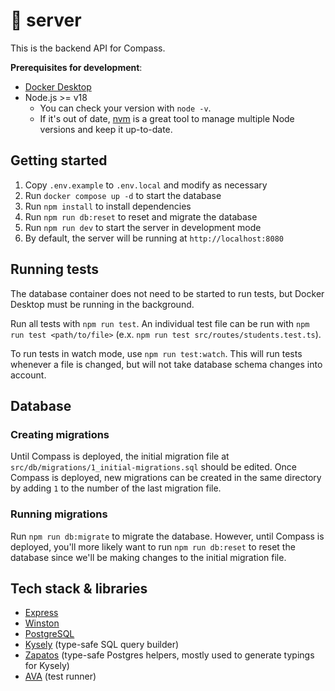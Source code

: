 # 🧭 server

This is the backend API for Compass.

**Prerequisites for development**:

- [Docker Desktop](https://www.docker.com/products/docker-desktop/)
- Node.js >= v18
  - You can check your version with `node -v`.
  - If it's out of date, [nvm](https://github.com/nvm-sh/nvm) is a great tool to manage multiple Node versions and keep it up-to-date.

## Getting started

1. Copy `.env.example` to `.env.local` and modify as necessary
2. Run `docker compose up -d` to start the database
3. Run `npm install` to install dependencies
4. Run `npm run db:reset` to reset and migrate the database
5. Run `npm run dev` to start the server in development mode
6. By default, the server will be running at `http://localhost:8080`

## Running tests

The database container does not need to be started to run tests, but Docker Desktop must be running in the background.

Run all tests with `npm run test`. An individual test file can be run with `npm run test <path/to/file>` (e.x. `npm run test src/routes/students.test.ts`).

To run tests in watch mode, use `npm run test:watch`. This will run tests whenever a file is changed, but will not take database schema changes into account.

## Database

### Creating migrations

Until Compass is deployed, the initial migration file at `src/db/migrations/1_initial-migrations.sql` should be edited. Once Compass is deployed, new migrations can be created in the same directory by adding `1` to the number of the last migration file.

### Running migrations

Run `npm run db:migrate` to migrate the database. However, until Compass is deployed, you'll more likely want to run `npm run db:reset` to reset the database since we'll be making changes to the initial migration file.

## Tech stack & libraries

- [Express](https://expressjs.com/)
- [Winston](https://github.com/winstonjs/winston)
- [PostgreSQL](https://www.postgresql.org/)
- [Kysely](https://github.com/koskimas/kysely) (type-safe SQL query builder)
- [Zapatos](https://github.com/jawj/zapatos) (type-safe Postgres helpers, mostly used to generate typings for Kysely)
- [AVA](https://github.com/avajs/ava) (test runner)

